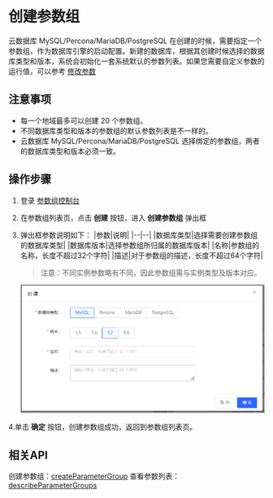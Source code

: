 # 创建参数组
云数据库 MySQL/Percona/MariaDB/PostgreSQL 在创建的时候，需要指定一个参数组，作为数据库引擎的启动配置。新建的数据库，根据其创建时候选择的数据库类型和版本，系统会初始化一套系统默认的参数列表。如果您需要自定义参数的运行值，可以参考 [修改参数](Modify-Parameter-Group.md)

## 注意事项
* 每一个地域最多可以创建 20 个参数组。
* 不同数据库类型和版本的参数组的默认参数列表是不一样的。
* 云数据库 MySQL/Percona/MariaDB/PostgreSQL 选择绑定的参数组，两者的数据库类型和版本必须一致。

## 操作步骤
1. 登录 [参数组控制台](https://rds-console.jdcloud.com/paramgroup/list)
2. 在参数组列表页，点击 **创建** 按钮，进入 **创建参数组** 弹出框
3. 弹出框参数说明如下：
   |参数|说明|
   |--|--|
   |数据库类型|选择需要创建参数组的数据库类型|
   |数据库版本|选择参数组所归属的数据库版本|
   |名称|参数组的名称，长度不超过32个字符|
   |描述|对于参数组的描述，长度不超过64个字符|
    > 注意：不同实例参数略有不同，因此参数组需与实例类型及版本对应。
   
    ![截图](../../../image/RDS/create-parameter-group.png)

4.单击 **确定** 按钮，创建参数组成功，返回到参数组列表页。

## 相关API
创建参数组：[createParameterGroup](https://docs.jdcloud.com/cn/rds/api/createparametergroup)
查看参数列表：[describeParameterGroups
](https://docs.jdcloud.com/cn/rds/api/describeparametergroups)